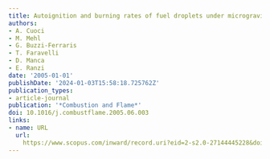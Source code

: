 ```yaml
---
title: Autoignition and burning rates of fuel droplets under microgravity
authors:
- A. Cuoci
- M. Mehl
- G. Buzzi-Ferraris
- T. Faravelli
- D. Manca
- E. Ranzi
date: '2005-01-01'
publishDate: '2024-01-03T15:58:18.725762Z'
publication_types:
- article-journal
publication: '*Combustion and Flame*'
doi: 10.1016/j.combustflame.2005.06.003
links:
- name: URL
  url: 
    https://www.scopus.com/inward/record.uri?eid=2-s2.0-27144445228&doi=10.1016%2fj.combustflame.2005.06.003&partnerID=40&md5=4c4bd07d60872fa0bafd9d390d2a015b
---
```

